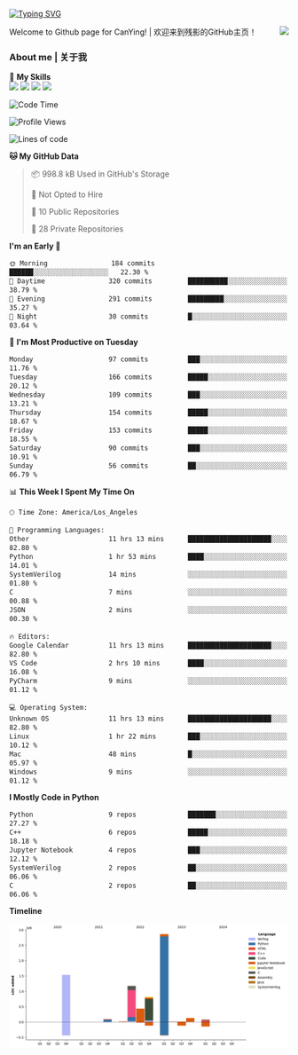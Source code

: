 [![Typing SVG](https://readme-typing-svg.herokuapp.com?size=25&duration=3500&color=00FFFF&vCenter=true&width=250&height=40&lines=Hi+Welcome+%F0%9F%91%8B%F0%9F%8F%BB;I'm+CanYing|残影)](https://git.io/typing-svg)

<a href="#">
  <img align="right" src="https://github-readme-stats.vercel.app/api?username=CanYing0913&count_private=true&rank_icon=github&show_icons=true&bg_color=15,f2f7fd,E0EAFC&" />
</a>

Welcome to Github page for CanYing! | 欢迎来到残影的GitHub主页！

### About me | 关于我

🌟 **My Skills**  
![](https://img.shields.io/badge/-C-A8B9CC?style=flat-square&logo=C&logoColor=fff)
![](https://img.shields.io/badge/-C++-00599C?style=flat-square&logo=Cpp&logoColor=fff)
![](https://img.shields.io/badge/-Python-3776AB?style=flat-square&logo=Python&logoColor=fff)
![](https://img.shields.io/badge/-Linux-000000?style=flat-square&logo=Linux&logoColor=fff)

<!--START_SECTION:waka-->
![Code Time](http://img.shields.io/badge/Code%20Time-118%20hrs%2039%20mins-blue)

![Profile Views](http://img.shields.io/badge/Profile%20Views-0-blue)

![Lines of code](https://img.shields.io/badge/From%20Hello%20World%20I%27ve%20Written-7.1%20million%20lines%20of%20code-blue)

**🐱 My GitHub Data** 

> 📦 998.8 kB Used in GitHub's Storage 
 > 
> 🚫 Not Opted to Hire
 > 
> 📜 10 Public Repositories 
 > 
> 🔑 28 Private Repositories 
 > 
**I'm an Early 🐤** 

```text
🌞 Morning                184 commits         ██████░░░░░░░░░░░░░░░░░░░   22.30 % 
🌆 Daytime                320 commits         ██████████░░░░░░░░░░░░░░░   38.79 % 
🌃 Evening                291 commits         █████████░░░░░░░░░░░░░░░░   35.27 % 
🌙 Night                  30 commits          █░░░░░░░░░░░░░░░░░░░░░░░░   03.64 % 
```
📅 **I'm Most Productive on Tuesday** 

```text
Monday                   97 commits          ███░░░░░░░░░░░░░░░░░░░░░░   11.76 % 
Tuesday                  166 commits         █████░░░░░░░░░░░░░░░░░░░░   20.12 % 
Wednesday                109 commits         ███░░░░░░░░░░░░░░░░░░░░░░   13.21 % 
Thursday                 154 commits         █████░░░░░░░░░░░░░░░░░░░░   18.67 % 
Friday                   153 commits         █████░░░░░░░░░░░░░░░░░░░░   18.55 % 
Saturday                 90 commits          ███░░░░░░░░░░░░░░░░░░░░░░   10.91 % 
Sunday                   56 commits          ██░░░░░░░░░░░░░░░░░░░░░░░   06.79 % 
```


📊 **This Week I Spent My Time On** 

```text
🕑︎ Time Zone: America/Los_Angeles

💬 Programming Languages: 
Other                    11 hrs 13 mins      █████████████████████░░░░   82.80 % 
Python                   1 hr 53 mins        ████░░░░░░░░░░░░░░░░░░░░░   14.01 % 
SystemVerilog            14 mins             ░░░░░░░░░░░░░░░░░░░░░░░░░   01.80 % 
C                        7 mins              ░░░░░░░░░░░░░░░░░░░░░░░░░   00.88 % 
JSON                     2 mins              ░░░░░░░░░░░░░░░░░░░░░░░░░   00.30 % 

🔥 Editors: 
Google Calendar          11 hrs 13 mins      █████████████████████░░░░   82.80 % 
VS Code                  2 hrs 10 mins       ████░░░░░░░░░░░░░░░░░░░░░   16.08 % 
PyCharm                  9 mins              ░░░░░░░░░░░░░░░░░░░░░░░░░   01.12 % 

💻 Operating System: 
Unknown OS               11 hrs 13 mins      █████████████████████░░░░   82.80 % 
Linux                    1 hr 22 mins        ███░░░░░░░░░░░░░░░░░░░░░░   10.12 % 
Mac                      48 mins             █░░░░░░░░░░░░░░░░░░░░░░░░   05.97 % 
Windows                  9 mins              ░░░░░░░░░░░░░░░░░░░░░░░░░   01.12 % 
```

**I Mostly Code in Python** 

```text
Python                   9 repos             ███████░░░░░░░░░░░░░░░░░░   27.27 % 
C++                      6 repos             █████░░░░░░░░░░░░░░░░░░░░   18.18 % 
Jupyter Notebook         4 repos             ███░░░░░░░░░░░░░░░░░░░░░░   12.12 % 
SystemVerilog            2 repos             ██░░░░░░░░░░░░░░░░░░░░░░░   06.06 % 
C                        2 repos             ██░░░░░░░░░░░░░░░░░░░░░░░   06.06 % 
```



**Timeline**

![Lines of Code chart](https://raw.githubusercontent.com/CanYing0913/CanYing0913/master/assets/bar_graph.png)


<!--END_SECTION:waka-->
